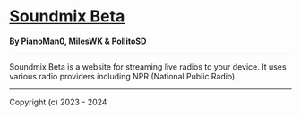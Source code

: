 # [Soundmix Beta](pianoman0.github.io/Soundmix-Beta/)
**By PianoMan0, MilesWK & PollitoSD**

---
Soundmix Beta is a website for streaming live radios to your device. It uses various radio providers including NPR (National Public Radio). 

---
Copyright (c) 2023 - 2024
